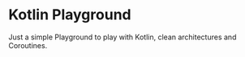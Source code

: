 # Kotlin Playground

Just a simple Playground to play with Kotlin, clean architectures and Coroutines.
